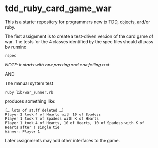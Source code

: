 # tdd_ruby_card_game_war

This is a starter repository for programmers new to TDD, objects, and/or ruby.

The first assignment is to create a test-driven version of the card game of war.
The tests for the 4 classes identified by the spec files should all pass by running
```
rspec
```
_NOTE: it starts with one passing and one failing test_

AND

The manual system test
```
ruby lib/war_runner.rb
```
produces something like:
```
[… lots of stuff deleted …]
Player 2 took 4 of Hearts with 10 of Spadess
Player 1 took 7 of Spadess with K of Hearts
Player 1 took 4 of Hearts, 10 of Hearts, 10 of Spadess with K of Hearts after a single tie
Winner: Player 1
```

Later assignments may add other interfaces to the game.
